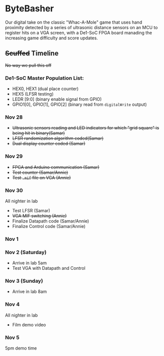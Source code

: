 # ByteBasher
Our digital take on the classic "Whac-A-Mole" game that uses hand proximity detected by a series of ultrasonic distance sensors on an MCU to register hits on a VGA screen, with a De1-SoC FPGA board manading the increasing game difficulty and score updates.

## ~~Scuffed~~ Timeline
~~No way we pull this off~~
### De1-SoC Master Population List:
- HEX0, HEX1 (dual place counter)
- HEX5 (LFSR testing)
- LEDR [9:0] (binary enable signal from GPIO)
- GPIO1[0], GPIO[1], GPIO[2] (binary read from `digitalWrite` output)
### Nov 28
- ~~Ultrasonic sensors reading and LED indicators for which "grid square" is being hit in binary(Samar)~~
- ~~LFSR randomization algorithm coded(Samar)~~
- ~~Dual display counter coded (Samar)~~
### Nov 29
- ~~FPGA and Arduino communication (Samar)~~
- ~~Test counter (Samar/Annie)~~
- ~~Test `.mif` file on VGA (Annie)~~
### Nov 30 
All nighter in lab
- Test LFSR (Samar)
- ~~VGA MIF switching (Annie)~~
- Finalize Datapath code (Samar/Annie)
- Finalize Control code (Samar/Annie)
### Nov 1
### Nov 2 (Saturday)
- Arrive in lab 5am 
- Test VGA with Datapath and Control 
### Nov 3 (Sunday)
- Arrive in lab 8am
### Nov 4
All nighter in lab
- Film demo video 

### Nov 5
5pm demo time 